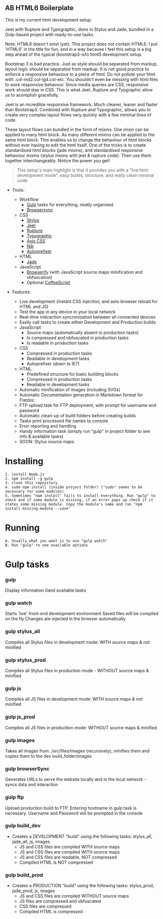 ## AB HTML6 Boilerplate

This is my current html development setup.

Jeet with Rupture and Typographic, done in Stylus and Jade, bundled in a Gulp-based project with ready-to-use tasks.

Note: HTML6 doesn't exist (yet). This project does not contain HTML6. I put 'HTML6' in the title for fun, and in a way because I feel this setup is a big step ahead of the typical (bootstrap3-ish) html5 development setup. 

Bootstrap 3 is bad practice. Just as style should be separated from markup, layout logic should be separated from markup. It is not good practice to enforce a responsive behaviour to a piece of html. Do not pollute your html with .col-md2.col-lg4.col-etc. You shouldn't even be messing with html files to work responsive behavour. Since media queries are CSS, responsive work should stay in CSS. This is what Jeet, Rupture and Typgraphic allow us to acomplish gracefully.

Jeet is an incredible responsive framework. Much cleaner, leaner and faster than Bootstrap3. Combined with Rupture and Typographic, allows you to create very complex layout flows very quickly with a few minimal lines of code. 

These layout flows can bundled in the form of mixins. One mixin can be applied to many html block. As many different mixins can be applied to the same html block. This enables us to change the behaviour of html blocks without ever having to edit the html itself. One of the tricks is to create standardised html blocks (jade mixins), and standardised responsive behaviour mixins (stylus mixins with jeet & rupture code). Then use them together interchangeably. Notice the power you get!

> This setup's main highlight is that it provides you with a "live html development mode", easy builds, structure, and really clean minimal code.


- Tools: 
    - Workflow
        - [Gulp](http://gulpjs.com) tasks for everything, neatly organised
        - [Browsersync](http://browsersync.io/)
    - CSS
        - [Stylus](http://learnboost.github.io/stylus/)
        - [Jeet](http://jeet.gs)
        - [Rupture](http://jenius.github.io/rupture/)
        - [Typographic](https://github.com/corysimmons/typographic)
        - [Axis CSS](http://roots.cx/axis/)
        - [Nib](http://visionmedia.github.io/nib/)
        - [Autoprefixer](https://www.npmjs.org/package/autoprefixer-stylus)
    - HTML
        - [Jade](http://jade-lang.com)
    - JavaScript
        - [Browserify](http://browserify.org/) (with JavaScript source maps minification and obfuscation)
        - Optional [CoffeeScript](http://coffeescript.org)

- Features:
    - Live development (instant CSS injection, and auto browser reload for HTML and JS)
    - Test the app in any device in your local network
    - Real-time interaction syncronization between all connected devices
    - Easily call tasks to create either Development and Production builds
    - JavaScript
        - Source maps (automatically absent in production tasks)
        - Is compressed and obfuscated in production tasks
        - Is readable in production tasks
    - CSS
        - Compressed in production tasks
        - Readable in development tasks
        - Autoprefixer (down to IE7)
    - HTML
        - Predefined structure for basic building blocks
        - Compressed in production tasks
        - Readable in development tasks
    - Automatic minification of images (including SVGs)
    - Automatic Documentation generation in Markdown format for Flatdoc
    - FTP upload task for FTP deployment, with prompt for username and password
    - Automatic clean-up of build folders before creating builds
    - Tasks print processed file names to console
    - Error reporting and handling
    - Handy information task (simply run "gulp" in project folder to see info & available tasks)
    - SOON: Stylus source maps

# Installing

    1. install Node.js
    2. npm install -g gulp
    3. clone this repository
    4. sudo npm install (inside project folder) ("sudo" seems to be necessary for some modules)
    5. Sometimes "npm install" fails to install everything. Run "gulp" to check and if some module is missing, if an error pops up check if it states some missing module. Copy the module's name and run "npm install missing-module --save"

# Running

    A. Usually what you want is to use "gulp watch"
    B. Run "gulp" to see available options

# Gulp tasks  

### gulp
Display information 0and available tasks

### gulp watch
Starts 'live' front-end development environment
Saved files will be compiled on the fly
Changes are injected in the browser automatically

### gulp stylus_all
Compiles all Stylus files in development mode: WITH source maps & not minified

### gulp stylus_prod
Compiles all Stylus files in production mode - WITHOUT source maps & minified

### gulp js
Compiles all JS files in development mode: WITH source maps & not minified

### gulp js_prod
Compiles all JS files in production mode: WITHOUT source maps & minified

### gulp images
Takes all images from ./src/files/images (recursively), minifies them and copies them to the dev build_folder/images

### gulp browserSync
Generates URLs to serve the website locally and in the local network - syncs data and interaction

### gulp ftp
Upload production build to FTP. Entering hostname in gulp task is necessary. Username and Password will be prompted in the console

### gulp build_dev
- Creates a DEVELOPMENT "build" using the following tasks: stylus_all, jade_all, js, images
    - JS and CSS files are compiled WITH source maps
    - JS and CSS files are compiled WITH source maps
    - JS and CSS files are readable, NOT compressed
    - Compiled HTML is NOT compressed

### gulp build_prod
- Creates a PRODUCTION "build" using the following tasks: stylus_prod, jade_prod, js, images
    - JS and CSS files are compiled WITHOUT source maps
    - JS files are compressed and obfuscated
    - CSS files are compressed
    - Compiled HTML is compressed